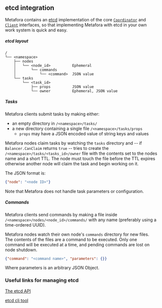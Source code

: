 ## etcd integration

Metafora contains an [etcd](https://github.com/coreos/etcd) implementation of
the core
[`Coordinator`](https://godoc.org/github.com/lytics/metafora#Coordinator) and
[`Client`](http://godoc.org/github.com/lytics/metafora#Client) interfaces, so
that implementing Metafora with etcd in your own work system is quick and easy.

##### etcd layout

```
/
└── <namespace>
    ├── nodes
    │   └── <node_id>          Ephemeral
    │       └── commands  
    │           └── <command>  JSON value
    └── tasks
        └── <task_id>
            ├── props          JSON value
            └── owner          Ephemeral, JSON value
```

##### Tasks

Metafora clients submit tasks by making either: 

* an empty directory in `/<namespace>/tasks/`
* a new directory containing a single file `/<namespace>/tasks/props`
  * `props` may have a JSON encoded value of string keys and values

Metafora nodes claim tasks by watching the `tasks` directory and -- if
`Balancer.CanClaim` returns `true` -- tries to create the
`/<namespace>/tasks/<tasks_id>/owner` file with the contents set to the nodes
name and a short TTL. The node must touch the file before the TTL expires
otherwise another node will claim the task and begin working on it.

The JSON format is:

```json
{"node": "<node ID>"}
```

Note that Metafora does not handle task parameters or configuration.

##### Commands

Metafora clients send commands by making a file inside
`/<namespace>/nodes/<node_id>/commands/` with any name (preferably using a time-ordered
UUID).

Metafora nodes watch their own node's `commands` directory for new files. The
contents of the files are a command to be executed. Only one command will be
executed at a time, and pending commands are lost on node shutdown.

```json
{"command": "<command name>", "parameters": {}}
```

Where parameters is an arbitrary JSON Object.

### Useful links for managing etcd

[The etcd API](https://coreos.com/docs/distributed-configuration/etcd-api/)

[etcd cli tool](https://github.com/coreos/etcdctl)

